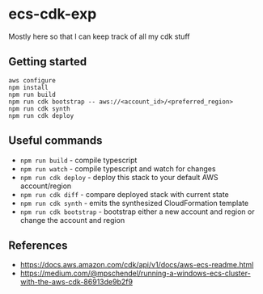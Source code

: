 # ecs-cdk-exp

Mostly here so that I can keep track of all my cdk stuff

## Getting started

```
aws configure
npm install
npm run build
npm run cdk bootstrap -- aws://<account_id>/<preferred_region>
npm run cdk synth
npm run cdk deploy
```

## Useful commands

- `npm run build` - compile typescript
- `npm run watch` - compile typescript and watch for changes
- `npm run cdk deploy` - deploy this stack to your default AWS account/region
- `npm run cdk diff` - compare deployed stack with current state
- `npm run cdk synth` - emits the synthesized CloudFormation template
- `npm run cdk bootstrap` - bootstrap either a new account and region or change the account and region

## References

- https://docs.aws.amazon.com/cdk/api/v1/docs/aws-ecs-readme.html
- https://medium.com/@mpschendel/running-a-windows-ecs-cluster-with-the-aws-cdk-86913de9b2f9
